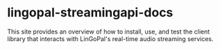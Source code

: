 # lingopal-streamingapi-docs
This site provides an overview of how to install, use, and test the client library that interacts with LinGoPal's real-time audio streaming services.

